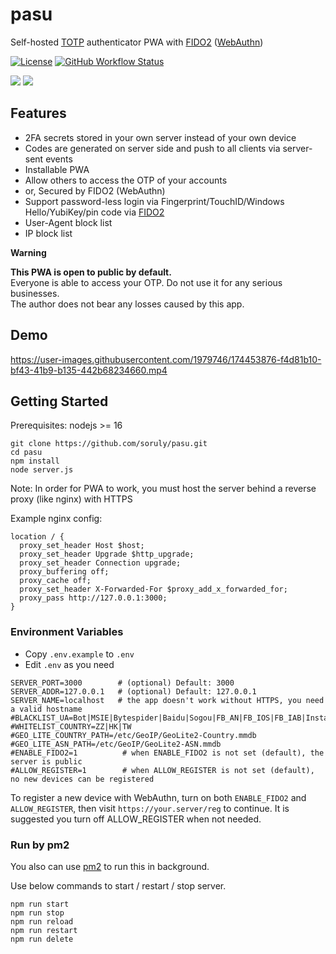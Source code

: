 # pasu

Self-hosted [TOTP](https://en.wikipedia.org/wiki/Time-based_one-time_password) authenticator PWA with [FIDO2](https://en.wikipedia.org/wiki/FIDO2_Project) ([WebAuthn](https://en.wikipedia.org/wiki/WebAuthn))

[![License](https://img.shields.io/github/license/soruly/pasu.svg?style=flat-square)](https://github.com/soruly/pasu/blob/master/LICENSE)
[![GitHub Workflow Status](https://img.shields.io/github/workflow/status/soruly/pasu/Node.js%20Lint?style=flat-square)](https://github.com/soruly/pasu/actions)

![](https://user-images.githubusercontent.com/1979746/174454681-5d9cc324-bddc-4516-9452-f64a97311db4.png)
![](https://user-images.githubusercontent.com/1979746/174454683-0ee0128f-3be1-4e44-8787-88c04784ab9e.png)

## Features

- 2FA secrets stored in your own server instead of your own device
- Codes are generated on server side and push to all clients via server-sent events
- Installable PWA
- Allow others to access the OTP of your accounts
- or, Secured by FIDO2 (WebAuthn)
- Support password-less login via Fingerprint/TouchID/Windows Hello/YubiKey/pin code via [FIDO2](https://github.com/webauthn-open-source/fido2-lib)
- User-Agent block list
- IP block list

**Warning**

**This PWA is open to public by default.**\
Everyone is able to access your OTP. Do not use it for any serious businesses.\
The author does not bear any losses caused by this app.

## Demo

https://user-images.githubusercontent.com/1979746/174453876-f4d81b10-bf43-41b9-b135-442b68234660.mp4

## Getting Started

Prerequisites: nodejs >= 16

```
git clone https://github.com/soruly/pasu.git
cd pasu
npm install
node server.js
```

Note: In order for PWA to work, you must host the server behind a reverse proxy (like nginx) with HTTPS

Example nginx config:

```
location / {
  proxy_set_header Host $host;
  proxy_set_header Upgrade $http_upgrade;
  proxy_set_header Connection upgrade;
  proxy_buffering off;
  proxy_cache off;
  proxy_set_header X-Forwarded-For $proxy_add_x_forwarded_for;
  proxy_pass http://127.0.0.1:3000;
}
```

### Environment Variables

- Copy `.env.example` to `.env`
- Edit `.env` as you need

```
SERVER_PORT=3000        # (optional) Default: 3000
SERVER_ADDR=127.0.0.1   # (optional) Default: 127.0.0.1
SERVER_NAME=localhost   # the app doesn't work without HTTPS, you need a valid hostname
#BLACKLIST_UA=Bot|MSIE|Bytespider|Baidu|Sogou|FB_AN|FB_IOS|FB_IAB|Instagram
#WHITELIST_COUNTRY=ZZ|HK|TW
#GEO_LITE_COUNTRY_PATH=/etc/GeoIP/GeoLite2-Country.mmdb
#GEO_LITE_ASN_PATH=/etc/GeoIP/GeoLite2-ASN.mmdb
#ENABLE_FIDO2=1          # when ENABLE_FIDO2 is not set (default), the server is public
#ALLOW_REGISTER=1        # when ALLOW_REGISTER is not set (default), no new devices can be registered
```

To register a new device with WebAuthn, turn on both `ENABLE_FIDO2` and `ALLOW_REGISTER`, then visit `https://your.server/reg` to continue. It is suggested you turn off ALLOW_REGISTER when not needed.

### Run by pm2

You also can use [pm2](https://pm2.keymetrics.io/) to run this in background.

Use below commands to start / restart / stop server.

```
npm run start
npm run stop
npm run reload
npm run restart
npm run delete
```
